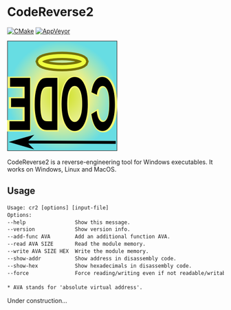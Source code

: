 # CodeReverse2

[![CMake](https://github.com/katahiromz/CodeReverse2/actions/workflows/cmake.yml/badge.svg)](https://github.com/katahiromz/CodeReverse2/actions/workflows/cmake.yml) [![AppVeyor](https://ci.appveyor.com/api/projects/status/edlugu5nm86snvou?svg=true)](https://ci.appveyor.com/project/katahiromz/codereverse2)

![CodeReverse](CodeReverse.png)

CodeReverse2 is a reverse-engineering tool for Windows executables.
It works on Windows, Linux and MacOS.

## Usage

```txt
Usage: cr2 [options] [input-file]
Options:
--help                Show this message.
--version             Show version info.
--add-func AVA        Add an additional function AVA.
--read AVA SIZE       Read the module memory.
--write AVA SIZE HEX  Write the module memory.
--show-addr           Show address in disassembly code.
--show-hex            Show hexadecimals in disassembly code.
--force               Force reading/writing even if not readable/writable.

* AVA stands for 'absolute virtual address'.
```

Under construction...
